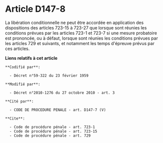 # Article D147-8

La libération conditionnelle ne peut être accordée en application des dispositions des articles 723-15 à 723-27 que lorsque
sont réunies les conditions prévues par les articles 723-1 et 723-7 si une mesure probatoire est prononcée, ou à défaut,
lorsque sont réunies les conditions prévues par les articles 729 et suivants, et notamment les temps d'épreuve prévus par ces
articles.

**Liens relatifs à cet article**

	**Codifié par**:

	  - Décret n°59-322 du 23 février 1959

	**Modifié par**:

	  - Décret n°2010-1276 du 27 octobre 2010 - art. 3

	**Cité par**:

	  - CODE DE PROCEDURE PENALE - art. D147-7 (V)

	**Cite**:

	  - Code de procédure pénale - art. 723-1
	  - Code de procédure pénale - art. 723-15
	  - Code de procédure pénale - art. 729
